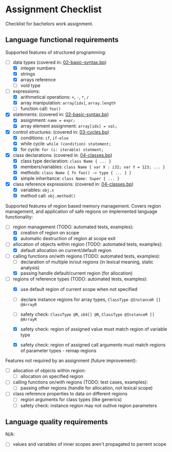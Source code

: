 Assignment Checklist
====================

Checklist for bachelors work assignment.

Language functional requirements
--------------------------------

Supported features of structured programming:

- [ ] data types (covered in: [02-basic-syntax.bp](/examples/02-basic-syntax.bp))
    - [x] integer numbers
    - [x] strings
    - [X] arrays reference
    - [ ] void type
- [ ] expressions:
    - [x] arithmetical operations: `+`, `-`, `*`, `/`
    - [x] array manipulation: `array[idx]`, `array.length`
    - [ ] function call: `foo()`
- [x] statements: (covered in: [02-basic-syntax.bp](/examples/02-basic-syntax.bp))
    - [x] assignment: `name = expr;`
    - [x] array element assignment: `array[idx] = val;`
- [x] control structures: (covered in: [03-cycles.bp](/examples/03-cycles.bp))
    - [x] conditions: `if`, `if-else`
    - [x] while cycle: `while (condition) statement;`
    - [x] for cycle: `for (i: iterable) statment;`
- [x] class declarations: (covered in: [04-classes.bp](/examples/04-classes.bp))
    - [x] class type declaration: `class Name { ... }`
    - [x] members/variables: `class Name { var X : i32; var Y = 123; ... }`
    - [x] methods: `class Name { fn foo() -> type { ... } }`
    - [x] simple inheritance: `class Name: Super { ... }`
- [x] class reference expressions: (covered in: [04-classes.bp](/examples/04-classes.bp))
    - [x] variables: `obj.x`
    - [x] method call: `obj.method()`

Supported features of region based memory management. Covers region management, and application of safe regions on implemented language functionality:

- [ ] region management (TODO: automated tests, examples):
    - [x] creation of region on scope
    - [x] automatic destruction of region at scope exit
- [ ] allocation of objects within region (TODO: automated tests, examples):
    - [x] default allocation on current/default region
- [ ] calling functions on/with regions (TODO: automated tests, examples):
    - [ ] declaration of multiple in/out regions (in lexical meaning, static analysis)
    - [x] passing handle default/current region (for allocation)
- [ ] regions of reference types (TODO: automated tests, examples):
    - [x] use default region of current scope when not specified
    - [ ] declare instance regions for array types, `ClassType @InstanceR [] @ArrayR`
    - [ ] safety check: `ClassType @R`, `i64[] @R`, `ClassType @InstanceR [] @ArrayR`
    - [x] safety check: region of assigned value must match region of variable type
    - [x] safety check: region of assigned call arguments must match regions of parameter types - remap regions


Features not required by an assignment (future improvement):

- [ ] allocation of objects within region:
    - [ ] allocation on specified region
- [ ] calling functions on/with regions (TODO: test cases, examples):
    - [ ] passing other regions (handle for allocation, not lexical scope)
- [ ] class reference properties to data on different regions
    - [ ] region arguments for class types (like generics)
    - [ ] safety check: instance region may not outlive region parameters

Language quality requirements
-----------------------------

N/A:

- [ ] values and variables of inner scopes aren't propagated to parrent scope